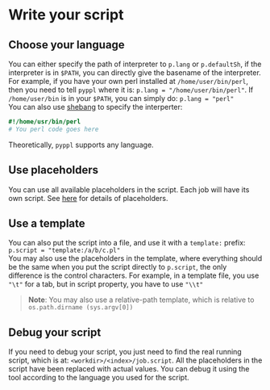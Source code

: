 # Write your script
<!-- toc -->

## Choose your language
You can either specify the path of interpreter to `p.lang` or `p.defaultSh`, if the interpreter is in `$PATH`, you can directly give the basename of the interpreter.  
For example, if you have your own perl installed at `/home/user/bin/perl`, then you need to tell `pyppl` where it is: `p.lang = "/home/user/bin/perl"`. If `/home/user/bin` is in your `$PATH`, you can simply do: `p.lang = "perl"`  
You can also use [shebang][1] to specify the interperter:
```perl
#!/home/usr/bin/perl
# You perl code goes here
```
Theoretically, `pyppl` supports any language.

## Use placeholders
You can use all available placeholders in the script. Each job will have its own script. See [here](https://pwwang.gitbooks.io/pyppl/content/placeholders.html) for details of placeholders.

## Use a template
You can also put the script into a file, and use it with a `template:` prefix: `p.script = "template:/a/b/c.pl"`  
You may also use the placeholders in the template, where everything should be the same when you put the script directly to `p.script`, the only difference is the control characters.
For example, in a template file, you use `"\t"` for a tab, but in script property, you have to use `"\\t"`
> **Note**: You may also use a relative-path template, which is relative to `os.path.dirname (sys.argv[0])`

## Debug your script
If you need to debug your script, you just need to find the real running script, which is at: `<workdir>/<index>/job.script`. All the placeholders in the script have been replaced with actual values. You can debug it using the tool according to the language you used for the script.

[1]: https://en.wikipedia.org/wiki/Shebang_(Unix)
